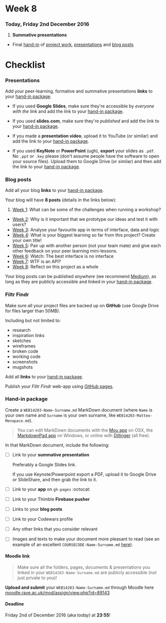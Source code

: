 # Week 8

### Today, Friday 2nd December 2016

1. **Summative presentations**
* Final [hand-in](#hand-in-package) of [project work](#filter-bubbles), [presentations](#presentations) and [blog posts](#blog-posts)


# Checklist

### Presentations

Add your peer-learning, formative and summative presentations **links** to your [hand-in package](#hand-in-package).

* If you used **Google Slides**, make sure they're accessible by *everyone with the link* and add the link to your [hand-in package](#hand-in-package).

* If you used **slides.com**, make sure they're *published* and add the link to your [hand-in package](#hand-in-package).

* If you made a **presentation video**, upload it to YouTube (or similar) and add the link to your [hand-in package](#hand-in-package).

* If you used **KeyNote** or **PowerPoint** (ugh), **export** your slides as `.pdf`. No `.ppt` or `.key` please (don't assume people have the software to open your source files). Upload them to Google Drive (or similar) and then add the link to your [hand-in package](#hand-in-package).

### Blog posts

Add all your blog **links** to your [hand-in package](#hand-in-package).

Your blog will have **8 posts** (details in the links below):

1. [Week 1](../01#blog): What can be some of the challenges when running a workshop?
* [Week 2](../02#blog): Why is it important that we prototype our ideas and test it with users?
* [Week 3](../03#blog): Analyse your favourite app in terms of interface, data and logic
* [Week 4](../04#blog): What is your biggest learning so far from this project? Create your own title!
* [Week 5](../05#blog): Pair up with another person (not your team mate) and give each other feedback on your peer learning mini-lessons.
* [Week 6](../06#blog): Watch: The best interface is no interface
* [Week 7](../07#blog): WTF is an API?
* [Week 8](../08#blog): Reflect on this project as a whole

Your blog posts can be published *anywhere* (we recommend [Medium](https://medium.com)), as long as they are publicly accessible and linked in your [hand-in package](#hand-in-package).

### Filtr Findr

Make sure all your project files are backed up on **GitHub** (use Google Drive for files larger than 50MB).

Including but not limited to:

* research
* inspiration links
* sketches
* wireframes
* broken code
* working code
* screenshots
* mugshots

Add all **links** to your [hand-in package](#hand-in-package).

Publish your *Filtr Findr* web-app using [GitHub pages](https://pages.github.com/).

### Hand-in package

Create a `WEB14203-Name-Surname.md` MarkDown document (where `Name` is your own name and `Surname` is your own surname, like `WEB14203-Matteo-Menapace.md`).

> You can edit MarkDown documents with the [Mou app](http://25.io/mou/) on OSX, the [MarkdownPad app](http://markdownpad.com/) on Windows, or online with [Dillinger](http://dillinger.io/) (all free).

In that MarkDown document, include the following:

- [ ] Link to your **summative presentation**   

	Preferably a Google Slides link.   

	If you use Keynote/Powerpoint export a PDF, upload it to Google Drive or SlideShare, and then grab the link to it.

- [ ] Link to your **app** on `gh-pages` :octocat:

- [ ] Link to your Thimble **Firebase pusher**

- [ ] Links to your **blog posts**

- [ ] Link to your Codewars profile

- [ ] Any other links that you consider relevant

- [	] Images and texts to make your document more pleasant to read (see an example of an excellent `COURSECODE-Name-Surname.md` [here](https://github.com/TomSharmanWeb/HarrySeatonWebsite/blob/master/README.md)).

#### Moodle link

> Make sure all the folders, pages, documents & presentations you linked in your `WEB14203-Name-Surname.md` are publicly accessible (not just private to you)!

**Upload and submit** your `WEB14203-Name-Surname.md` through Moodle here [moodle.rave.ac.uk/mod/assign/view.php?id=89143](https://moodle.rave.ac.uk/mod/assign/view.php?id=89143)

#### Deadline

Friday 2nd of December 2016 (aka *today)* at **23:55**!
